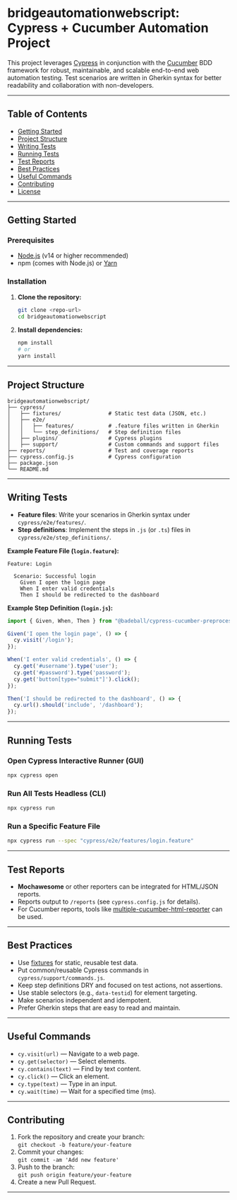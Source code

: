 # bridgeautomationwebscript: Cypress + Cucumber Automation Project

This project leverages [Cypress](https://www.cypress.io/) in conjunction with the [Cucumber](https://github.com/badeball/cypress-cucumber-preprocessor) BDD framework for robust, maintainable, and scalable end-to-end web automation testing. Test scenarios are written in Gherkin syntax for better readability and collaboration with non-developers.

---

## Table of Contents

- [Getting Started](#getting-started)
- [Project Structure](#project-structure)
- [Writing Tests](#writing-tests)
- [Running Tests](#running-tests)
- [Test Reports](#test-reports)
- [Best Practices](#best-practices)
- [Useful Commands](#useful-commands)
- [Contributing](#contributing)
- [License](#license)

---

## Getting Started

### Prerequisites

- [Node.js](https://nodejs.org/) (v14 or higher recommended)
- npm (comes with Node.js) or [Yarn](https://yarnpkg.com/)

### Installation

1. **Clone the repository:**
   ```bash
   git clone <repo-url>
   cd bridgeautomationwebscript
   ```

2. **Install dependencies:**
   ```bash
   npm install
   # or
   yarn install
   ```

---

## Project Structure

```
bridgeautomationwebscript/
├── cypress/
│   ├── fixtures/               # Static test data (JSON, etc.)
│   ├── e2e/
│   │   ├── features/           # .feature files written in Gherkin
│   │   └── step_definitions/   # Step definition files
│   ├── plugins/                # Cypress plugins
│   ├── support/                # Custom commands and support files
├── reports/                    # Test and coverage reports
├── cypress.config.js           # Cypress configuration
├── package.json
└── README.md
```

---

## Writing Tests

- **Feature files**: Write your scenarios in Gherkin syntax under `cypress/e2e/features/`.
- **Step definitions**: Implement the steps in `.js` (or `.ts`) files in `cypress/e2e/step_definitions/`.

**Example Feature File (`login.feature`):**
```gherkin
Feature: Login

  Scenario: Successful login
    Given I open the login page
    When I enter valid credentials
    Then I should be redirected to the dashboard
```

**Example Step Definition (`login.js`):**
```javascript
import { Given, When, Then } from "@badeball/cypress-cucumber-preprocessor";

Given('I open the login page', () => {
  cy.visit('/login');
});

When('I enter valid credentials', () => {
  cy.get('#username').type('user');
  cy.get('#password').type('password');
  cy.get('button[type="submit"]').click();
});

Then('I should be redirected to the dashboard', () => {
  cy.url().should('include', '/dashboard');
});
```

---

## Running Tests

### Open Cypress Interactive Runner (GUI)
```bash
npx cypress open
```

### Run All Tests Headless (CLI)
```bash
npx cypress run
```

### Run a Specific Feature File
```bash
npx cypress run --spec "cypress/e2e/features/login.feature"
```

---

## Test Reports

- **Mochawesome** or other reporters can be integrated for HTML/JSON reports.
- Reports output to `/reports` (see `cypress.config.js` for details).
- For Cucumber reports, tools like [multiple-cucumber-html-reporter](https://github.com/wswebcreation/multiple-cucumber-html-reporter) can be used.

---

## Best Practices

- Use [fixtures](https://docs.cypress.io/guides/core-concepts/writing-and-organizing-tests#Fixtures) for static, reusable test data.
- Put common/reusable Cypress commands in `cypress/support/commands.js`.
- Keep step definitions DRY and focused on test actions, not assertions.
- Use stable selectors (e.g., `data-testid`) for element targeting.
- Make scenarios independent and idempotent.
- Prefer Gherkin steps that are easy to read and maintain.

---

## Useful Commands

- `cy.visit(url)` — Navigate to a web page.
- `cy.get(selector)` — Select elements.
- `cy.contains(text)` — Find by text content.
- `cy.click()` — Click an element.
- `cy.type(text)` — Type in an input.
- `cy.wait(time)` — Wait for a specified time (ms).

---

## Contributing

1. Fork the repository and create your branch:  
   `git checkout -b feature/your-feature`
2. Commit your changes:  
   `git commit -am 'Add new feature'`
3. Push to the branch:  
   `git push origin feature/your-feature`
4. Create a new Pull Request.

---